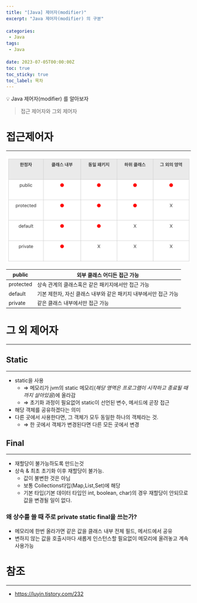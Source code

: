 ```yaml
---
title: "[Java] 제어자(modifier)"
excerpt: "Java 제어자(modifier) 의 구분"

categories:
 - Java
tags:
 - Java

date: 2023-07-05T00:00:00Z
toc: true
toc_sticky: true
toc_label: 목차
---
```

<aside>
💡 Java 제어자(modifier) 를 알아보자
</aside>

> 접근 제어자와 그외 제어자


# 접근제어자

---
![01](/assets/images/posts/java24.png)

| public | 외부 클래스 어디든 접근 가능 |
| --- | --- |
| protected | 상속 관계의 클래스혹은 같은 패키지에서만 접근 가능 |
| default | 기본 제한자, 자신 클래스 내부와 같은 패키지 내부에서만 접근 가능 |
| private | 같은 클래스 내부에서만 접근 가능 |


# 그 외 제어자

---

## Static

---

- static을 사용
  - ⇒ 메모리가 jvm의 static 메모리(*해당 영역은 프로그램이 시작하고 종료될 때까지 살아있음*)에 올라감
  - ⇒ 초기화 과정이 필요없어 static이 선언된 변수, 메서드에 곧장 접근
- 해당 객체를 공유하겠다는 의미
- 다른 곳에서 사용한다면, 그 객체가 모두 동일한 하나의 객체라는 것.
  - ⇒ 한 곳에서 객체가 변경된다면 다른 모든 곳에서 변경

## Final

---

- 재할당이 불가능하도록 만드는것
- 상속 & 최초 초기화 이후 재할당이 불가능.
  - 값이 불변한 것은 아님
  - 보통 Collections타입(Map,List,Set)에 해당
  - 기본 타입(기본 데이터 타입인 int, boolean, char)의 경우 재할당이 안되므로 값을 변경될 일이 없다.

### 왜 상수를 쓸 때 주로 private static final을 쓰는가?

- 메모리에 한번 올라가면 같은 값을 클래스 내부 전체 필드, 메서드에서 공유
- 변하지 않는 값을 호출시마다 새롭게 인스턴스할 필요없이 메모리에 올려놓고 계속 사용가능

# 참조

---

- https://luyin.tistory.com/232